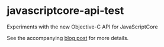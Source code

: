 javascriptcore-api-test
=======================

Experiments with the new Objective-C API for JavaScriptCore

See the accompanying [blog post](http://www.steamclock.com/blog/2013/05/apple-objective-c-javascript-bridge/) for more details.